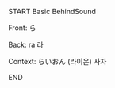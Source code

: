 START
Basic BehindSound

Front:
ら


Back:
ra 라


Context:
らいおん (라이온)
사자
<!--ID: 1744196660094-->
END